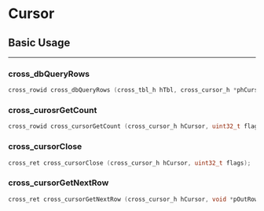 # Cursor

## Basic Usage
-------------------------------------------------------------------------------

### cross_dbQueryRows
```c
cross_rowid cross_dbQueryRows (cross_tbl_h hTbl, cross_cursor_h *phCursor, const void *pMatFlds, const void *pMatRow, uint32_t flags);
```

### cross_curosrGetCount
```c
cross_rowid cross_cursorGetCount (cross_cursor_h hCursor, uint32_t flags);
```

### cross_cursorClose
```c
cross_ret cross_cursorClose (cross_cursor_h hCursor, uint32_t flags);
```

### cross_cursorGetNextRow
```c
cross_ret cross_cursorGetNextRow (cross_cursor_h hCursor, void *pOutRow, uint32_t flags);
```



